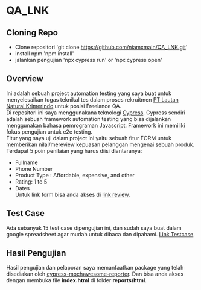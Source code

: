 # QA_LNK
## Cloning Repo

- Clone repositori
'git clone https://github.com/niamxmain/QA_LNK.git'
- install npm
'npm install'
- jalankan pengujian
'npx cypress run' or 'npx cypress open'


## Overview
Ini adalah sebuah project automation testing yang saya buat untuk menyelesaikan tugas teknikal tes
dalam proses rekruitmen [PT Lautan Natural Krimerindo](https://lautan-natural-krimerindo.com/) untuk posisi Freelance QA.<br>
Di repositori ini saya menggunakana teknologi [Cypress](https://www.cypress.io/). Cypress sendiri adalah sebuah framework automation testing yang bisa dijalankan menggunakan bahasa pemrograman Javascript. Framework ini memiliki fokus pengujian untuk e2e testing.<br>
Fitur yang saya uji dalam project ini yaitu sebuah fitur FORM untuk memberikan nilai/mereview kepuasan pelanggan mengenai sebuah produk. Terdapat 5 poin penilaian yang harus diisi diantaranya:
- Fullname
- Phone Number
- Product Type : Affordable, expensive, and other
- Rating: 1 to 5
- Dates<br>
Untuk link form bisa anda akses di [link review](https://forms.office.com/r/u5LQxYEFKn).
## Test Case
Ada sebanyak 15 test case dipengujian ini, dan sudah saya buat dalam google spreadsheet agar mudah untuk dibaca dan dipahami. [Link Testcase](https://docs.google.com/spreadsheets/d/1nmLVPNksD0jk7DpA2uhCP0noYwToHeaJ6_r5LyZxYwo/edit?usp=sharing).
## Hasil Pengujian 
Hasil pengujian dan pelaporan saya memanfaatkan package yang telah disediakan oleh [cypress-mochawesome-reporter](https://www.npmjs.com/package/cypress-mochawesome-reporter). Dan bisa anda akses dengan membuka file **index.html** di folder **reports/html**.

